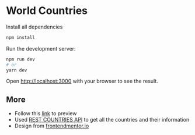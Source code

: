 # World Countries


Install all dependencies

```bash
npm install
```

Run the development server:

```bash
npm run dev
# or
yarn dev
```

Open [http://localhost:3000](http://localhost:3000) with your browser to see the result.

## More
- Follow this
[link](https://rest-countries-octopse.vercel.app/) to preview
- Used [REST COUNTRIES API](https://restcountries.com/) to get all the countries and their information
- Design from [frontendmentor.io](https://www.frontendmentor.io/challenges/rest-countries-api-with-color-theme-switcher-5cacc469fec04111f7b848ca)

